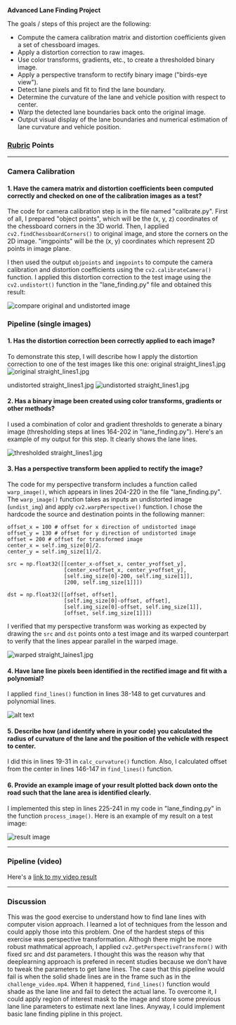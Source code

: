 **Advanced Lane Finding Project**

The goals / steps of this project are the following:

* Compute the camera calibration matrix and distortion coefficients given a set of chessboard images.
* Apply a distortion correction to raw images.
* Use color transforms, gradients, etc., to create a thresholded binary image.
* Apply a perspective transform to rectify binary image ("birds-eye view").
* Detect lane pixels and fit to find the lane boundary.
* Determine the curvature of the lane and vehicle position with respect to center.
* Warp the detected lane boundaries back onto the original image.
* Output visual display of the lane boundaries and numerical estimation of lane curvature and vehicle position.

[//]: # (Image References)

[image1]: ./output_images/compare_caliblation.jpg
[image2]: ./test_images/straight_lines1.jpg
[image3]: ./output_images/undistort_straight_lines1.jpg
[image4]: ./output_images/thresh_straight_lines1.jpg
[image5]: ./output_images/warped_straight_lines1.jpg
[image6]: ./output_images/fit_polynomial_test5.png
[image7]: ./output_images/processed_test5.jpg

### [Rubric](https://review.udacity.com/#!/rubrics/571/view) Points
---

### Camera Calibration

#### 1. Have the camera matrix and distortion coefficients been computed correctly and checked on one of the calibration images as a test?

The code for camera calibration step is in the file named "calibrate.py".
First of all, I prepared "object points", which will be the (x, y, z) coordinates of the chessboard corners in the 3D world. Then, I applied `cv2.findChessboardCorners()` to original image, and store the corners on the 2D image. "imgpoints" will be the (x, y) coordinates which represent 2D points in image plane.

I then used the output `objpoints` and `imgpoints` to compute the camera calibration and distortion coefficients using the `cv2.calibrateCamera()` function.
I applied this distortion correction to the test image using the `cv2.undistort()` function in the "lane_finding.py" file and obtained this result: 

![compare original and undistorted image][image1]

### Pipeline (single images)

#### 1. Has the distortion correction been correctly applied to each image?
To demonstrate this step, I will describe how I apply the distortion correction to one of the test images like this one:
original straight_lines1.jpg
![original straight_lines1.jpg][image2]

undistorted straight_lines1.jpg
![undistorted straight_lines1.jpg][image3]


#### 2. Has a binary image been created using color transforms, gradients or other methods?

I used a combination of color and gradient thresholds to generate a binary image (thresholding steps at lines 164-202 in "lane_finding.py"). Here's an example of my output for this step. It clearly shows the lane lines.

![thresholded straight_lines1.jpg][image4]


#### 3. Has a perspective transform been applied to rectify the image?

The code for my perspective transform includes a function called `warp_image()`, which appears in lines 204-220 in the file "lane_finding.py". The `warp_image()` function takes as inputs an undistorted image (`undist_img`) and apply `cv2.warpPerspective()` function. I chose the hardcode the source and destination points in the following manner:

```
offset_x = 100 # offset for x direction of undistorted image
offset_y = 130 # offset for y direction of undistorted image
offset = 200 # offset for transformed image
center_x = self.img_size[0]/2.
center_y = self.img_size[1]/2.

src = np.float32([[center_x-offset_x, center_y+offset_y],
				  [center_x+offset_x, center_y+offset_y],
				  [self.img_size[0]-200, self.img_size[1]],
				  [200, self.img_size[1]]])

dst = np.float32([[offset, offset],
				  [self.img_size[0]-offset, offset],
				  [self.img_size[0]-offset, self.img_size[1]],
				  [offset, self.img_size[1]]])
```

I verified that my perspective transform was working as expected by drawing the `src` and `dst` points onto a test image and its warped counterpart to verify that the lines appear parallel in the warped image.

![warped straight_laines1.jpg][image5]


#### 4. Have lane line pixels been identified in the rectified image and fit with a polynomial?

I applied `find_lines()` function in lines 38-148 to get curvatures and polynomial lines.

![alt text][image6]


#### 5. Describe how (and identify where in your code) you calculated the radius of curvature of the lane and the position of the vehicle with respect to center.

I did this in lines 19-31 in `calc_curvature()` function. Also, I calculated offset from the center in lines 146-147 in `find_lines()` function.


#### 6. Provide an example image of your result plotted back down onto the road such that the lane area is identified clearly.

I implemented this step in lines 225-241 in my code in "lane_finding.py" in the function `process_image()`.  Here is an example of my result on a test image:

![result image][image7]

---

### Pipeline (video)

Here's a [link to my video result](./project_video_result.mp4)

---

### Discussion

This was the good exercise to understand how to find lane lines with computer vision approach. I learned a lot of techniques from the lesson and could apply those into this problem.
One of the hardest steps of this exercise was perspective transformation. Althogh there might be more robust mathmatical approach, I applied `cv2.getPerspectiveTransform()` with fixed src and dst parameters. I thought this was the reason why that deeplearning approach is prefered in recent studies because we don't have to tweak the parameters to get lane lines.
The case that this pipeline would fail is when the solid shade lines are in the frame such as in the `challenge_video.mp4`. When it happened, `find_lines()` function would shade as the lane line and fail to detect the actual lane.
To overcome it, I could apply region of interest mask to the image and store some previous lane line parameters to estimate next lane lines.
Anyway, I could implement basic lane finding pipline in this project.
